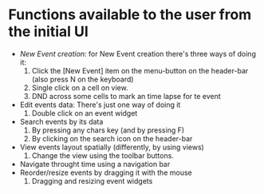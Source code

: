 Functions available to the user from the initial UI
====================================================

* *New Event creation*: for New Event creation there's three ways of doing it:
  1. Click the [New Event] item on the menu-button on the header-bar (also press <Ctrl>N on the keyboard)
  2. Single click on a cell on view.
  3. DND across some cells to mark an time lapse for te event
* Edit events data: There's just one way of doing it
  1. Double click on an event widget
* Search events by its data
  1. By pressing any chars key (and by pressing <Ctrl>F)
  2. By clicking on the search icon on the header-bar
* View events layout spatially (differently, by using views)
  1. Change the view using the toolbar buttons.
* Navigate throught time using a navigation bar
* Reorder/resize events by dragging it with the mouse
  1. Dragging and resizing event widgets
